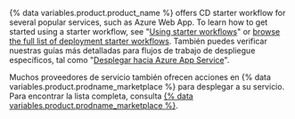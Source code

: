 {% data variables.product.product_name %} offers CD starter workflow for several popular services, such as Azure Web App. To learn how to get started using a starter workflow, see "[Using starter workflows](/actions/learn-github-actions/using-starter-workflows)" or [browse the full list of deployment starter workflows](https://github.com/actions/starter-workflows/tree/main/deployments). También puedes verificar nuestras guías más detalladas para flujos de trabajo de despliegue específicos, tal como "[Desplegar hacia Azure App Service](/actions/deployment/deploying-to-azure-app-service)".

Muchos proveedores de servicio también ofrecen acciones en {% data variables.product.prodname_marketplace %} para desplegar a su servicio. Para encontrar la lista completa, consulta [{% data variables.product.prodname_marketplace %}](https://github.com/marketplace?category=deployment&type=actions).
